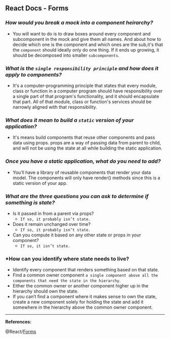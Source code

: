 ## **React Docs - Forms**

### ***How would you break a mock into a component heirarchy?***

- You will want to do is to draw boxes around every component and subcomponent in the mock and give them all names. And about how to decide which one is the component and which ones are the sub,it's that the `component` should ideally only do one thing. If it ends up growing, it should be decomposed into smaller `subcomponents`.

### ***What is the `single responsibility principle` and how does it apply to components?***

- It's a computer-programming principle that states that every module, class or function in a computer program should have responsibility over a single part of that program's functionality, and it should encapsulate that part. All of that module, class or function's services should be narrowly aligned with that responsibility.

### ***What does it mean to build a `static` version of your application?***

- It's means build components that reuse other components and pass data using props. props are a way of passing data from parent to child, and will not be using the state at all while building the static application.

### ***Once you have a static application, what do you need to add?***

-  You’ll have a library of reusable components that render your data model. The components will only have render() methods since this is a static version of your app. 

### ***What are the three questions you can ask to determine if something is state?***

- Is it passed in from a parent via props? 
    - `If so, it probably isn’t state.`
- Does it remain unchanged over time? 
    - `If so, it probably isn’t state.`
- Can you compute it based on any other state or props in your component? 
    - `If so, it isn’t state.`

### ***How can you identify where state needs to live?**

- Identify every component that renders something based on that state.
- Find a common owner component `a single component above all the components that need the state in the hierarchy`.
- Either the common owner or another component higher up in the hierarchy should own the state.
- If you can’t find a component where it makes sense to own the state, create a new component solely for holding the state and add it somewhere in the hierarchy above the common owner component.

---------------------------------------------------

**References:**

@React/[Forms](https://reactjs.org/docs/forms.html)